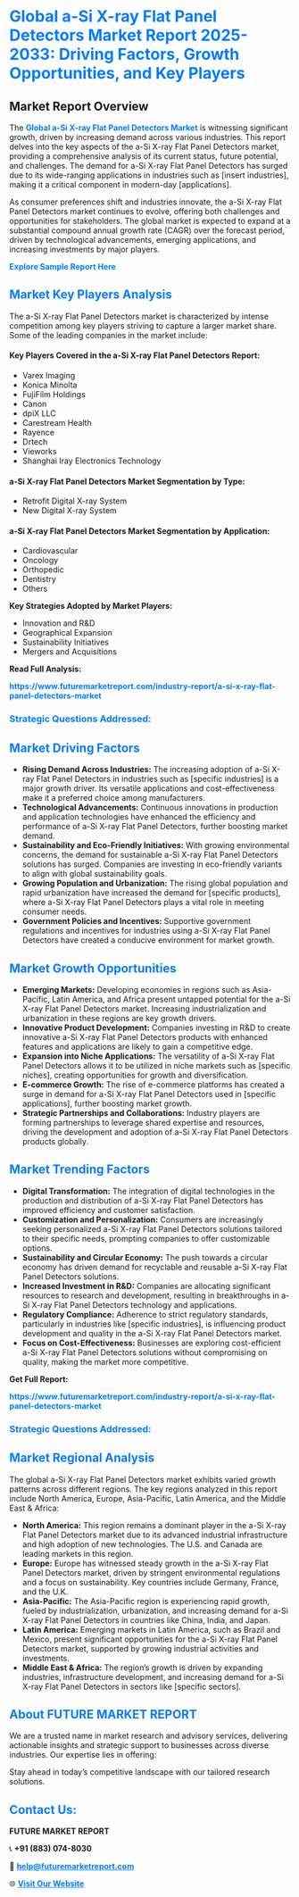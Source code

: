 <h1 style="color: #007BFF;">Global a-Si X-ray Flat Panel Detectors Market Report 2025-2033: Driving Factors, Growth Opportunities, and Key Players</h1>

<section id="overview">
<h2>Market Report Overview</h2>
<p>The <a href="https://www.futuremarketreport.com/industry-report/a-si-x-ray-flat-panel-detectors-market" style="color: #007BFF; text-decoration: none;"><strong>Global a-Si X-ray Flat Panel Detectors Market</strong></a> is witnessing significant growth, driven by increasing demand across various industries. This report delves into the key aspects of the a-Si X-ray Flat Panel Detectors market, providing a comprehensive analysis of its current status, future potential, and challenges. The demand for a-Si X-ray Flat Panel Detectors has surged due to its wide-ranging applications in industries such as [insert industries], making it a critical component in modern-day [applications].</p>
<p>As consumer preferences shift and industries innovate, the a-Si X-ray Flat Panel Detectors market continues to evolve, offering both challenges and opportunities for stakeholders. The global market is expected to expand at a substantial compound annual growth rate (CAGR) over the forecast period, driven by technological advancements, emerging applications, and increasing investments by major players.</p>
</section>

<section id="overview">
<p><a href="https://www.futuremarketreport.com/request-sample/reportId=61860" style="color: #007BFF; text-decoration: none;"><strong>Explore Sample Report Here</strong></a></p>
</section>

<section id="key-players">
<h2 style="color: #007BFF;">Market Key Players Analysis</h2>
<p>The a-Si X-ray Flat Panel Detectors market is characterized by intense competition among key players striving to capture a larger market share. Some of the leading companies in the market include:</p>
<h4>Key Players Covered in the a-Si X-ray Flat Panel Detectors Report:</h4>
<ul><li>Varex Imaging</li><li>Konica Minolta</li><li>FujiFilm Holdings</li><li>Canon</li><li>dpiX LLC</li><li>Carestream Health</li><li>Rayence</li><li>Drtech</li><li>Vieworks</li><li>Shanghai Iray Electronics Technology</li></ul>
<h4>a-Si X-ray Flat Panel Detectors Market Segmentation by Type:</h4>
<ul><li>Retrofit Digital X-ray System</li><li>New Digital X-ray System</li></ul>

<h4>a-Si X-ray Flat Panel Detectors Market Segmentation by Application:</h4>
<ul><li>Cardiovascular</li><li>Oncology</li><li>Orthopedic</li><li>Dentistry</li><li>Others</li></ul>
<p><strong>Key Strategies Adopted by Market Players:</strong></p>
<ul>
<li>Innovation and R&D</li>
<li>Geographical Expansion</li>
<li>Sustainability Initiatives</li>
<li>Mergers and Acquisitions</li>
</ul>
</section>

<section>
<p><strong>Read Full Analysis: </strong></p><a href="https://www.futuremarketreport.com/industry-report/a-si-x-ray-flat-panel-detectors-market" style="color: #007BFF; text-decoration: none;"><strong>https://www.futuremarketreport.com/industry-report/a-si-x-ray-flat-panel-detectors-market</strong></a>
<h3 style="color: #007BFF;">Strategic Questions Addressed:</h3>
</section>

<section id="driving-factors">
<h2 style="color: #007BFF;">Market Driving Factors</h2>
<ul>
<li><strong>Rising Demand Across Industries:</strong> The increasing adoption of a-Si X-ray Flat Panel Detectors in industries such as [specific industries] is a major growth driver. Its versatile applications and cost-effectiveness make it a preferred choice among manufacturers.</li>
<li><strong>Technological Advancements:</strong> Continuous innovations in production and application technologies have enhanced the efficiency and performance of a-Si X-ray Flat Panel Detectors, further boosting market demand.</li>
<li><strong>Sustainability and Eco-Friendly Initiatives:</strong> With growing environmental concerns, the demand for sustainable a-Si X-ray Flat Panel Detectors solutions has surged. Companies are investing in eco-friendly variants to align with global sustainability goals.</li>
<li><strong>Growing Population and Urbanization:</strong> The rising global population and rapid urbanization have increased the demand for [specific products], where a-Si X-ray Flat Panel Detectors plays a vital role in meeting consumer needs.</li>
<li><strong>Government Policies and Incentives:</strong> Supportive government regulations and incentives for industries using a-Si X-ray Flat Panel Detectors have created a conducive environment for market growth.</li>
</ul>
</section>

<section id="growth-opportunities">
<h2 style="color: #007BFF;">Market Growth Opportunities</h2>
<ul>
<li><strong>Emerging Markets:</strong> Developing economies in regions such as Asia-Pacific, Latin America, and Africa present untapped potential for the a-Si X-ray Flat Panel Detectors market. Increasing industrialization and urbanization in these regions are key growth drivers.</li>
<li><strong>Innovative Product Development:</strong> Companies investing in R&D to create innovative a-Si X-ray Flat Panel Detectors products with enhanced features and applications are likely to gain a competitive edge.</li>
<li><strong>Expansion into Niche Applications:</strong> The versatility of a-Si X-ray Flat Panel Detectors allows it to be utilized in niche markets such as [specific niches], creating opportunities for growth and diversification.</li>
<li><strong>E-commerce Growth:</strong> The rise of e-commerce platforms has created a surge in demand for a-Si X-ray Flat Panel Detectors used in [specific applications], further boosting market growth.</li>
<li><strong>Strategic Partnerships and Collaborations:</strong> Industry players are forming partnerships to leverage shared expertise and resources, driving the development and adoption of a-Si X-ray Flat Panel Detectors products globally.</li>
</ul>
</section>

<section id="trending-factors">
<h2 style="color: #007BFF;">Market Trending Factors</h2>
<ul>
<li><strong>Digital Transformation:</strong> The integration of digital technologies in the production and distribution of a-Si X-ray Flat Panel Detectors has improved efficiency and customer satisfaction.</li>
<li><strong>Customization and Personalization:</strong> Consumers are increasingly seeking personalized a-Si X-ray Flat Panel Detectors solutions tailored to their specific needs, prompting companies to offer customizable options.</li>
<li><strong>Sustainability and Circular Economy:</strong> The push towards a circular economy has driven demand for recyclable and reusable a-Si X-ray Flat Panel Detectors solutions.</li>
<li><strong>Increased Investment in R&D:</strong> Companies are allocating significant resources to research and development, resulting in breakthroughs in a-Si X-ray Flat Panel Detectors technology and applications.</li>
<li><strong>Regulatory Compliance:</strong> Adherence to strict regulatory standards, particularly in industries like [specific industries], is influencing product development and quality in the a-Si X-ray Flat Panel Detectors market.</li>
<li><strong>Focus on Cost-Effectiveness:</strong> Businesses are exploring cost-efficient a-Si X-ray Flat Panel Detectors solutions without compromising on quality, making the market more competitive.</li>
</ul>
</section>

<section>
<p><strong>Get Full Report: </strong></p><a href="https://www.futuremarketreport.com/industry-report/a-si-x-ray-flat-panel-detectors-market" style="color: #007BFF; text-decoration: none;"><strong>https://www.futuremarketreport.com/industry-report/a-si-x-ray-flat-panel-detectors-market</strong></a>
<h3 style="color: #007BFF;">Strategic Questions Addressed:</h3>
</section>


<section id="regional-analysis">
<h2 style="color: #007BFF;">Market Regional Analysis</h2>
<p>The global a-Si X-ray Flat Panel Detectors market exhibits varied growth patterns across different regions. The key regions analyzed in this report include North America, Europe, Asia-Pacific, Latin America, and the Middle East & Africa:</p>
<ul>
<li><strong>North America:</strong> This region remains a dominant player in the a-Si X-ray Flat Panel Detectors market due to its advanced industrial infrastructure and high adoption of new technologies. The U.S. and Canada are leading markets in this region.</li>
<li><strong>Europe:</strong> Europe has witnessed steady growth in the a-Si X-ray Flat Panel Detectors market, driven by stringent environmental regulations and a focus on sustainability. Key countries include Germany, France, and the U.K.</li>
<li><strong>Asia-Pacific:</strong> The Asia-Pacific region is experiencing rapid growth, fueled by industrialization, urbanization, and increasing demand for a-Si X-ray Flat Panel Detectors in countries like China, India, and Japan.</li>
<li><strong>Latin America:</strong> Emerging markets in Latin America, such as Brazil and Mexico, present significant opportunities for the a-Si X-ray Flat Panel Detectors market, supported by growing industrial activities and investments.</li>
<li><strong>Middle East & Africa:</strong> The region’s growth is driven by expanding industries, infrastructure development, and increasing demand for a-Si X-ray Flat Panel Detectors in sectors like [specific sectors].</li>
</ul>
</section>

<footer>
<h2 style="color: #007BFF;">About FUTURE MARKET REPORT</h2>
<p>We are a trusted name in market research and advisory services, delivering actionable insights and strategic support to businesses across diverse industries. Our expertise lies in offering:</p>

<p>Stay ahead in today’s competitive landscape with our tailored research solutions.</p>

<h2 style="color: #007BFF;">Contact Us:</h2>
<p><strong>FUTURE MARKET REPORT</strong></p>
<p>📞 <strong>+91 (883) 074-8030</strong></p>
<p>📧 <strong><a href="mailto:help@futuremarketreport.com" style="color: #007BFF;">help@futuremarketreport.com</a></strong></p>
<p>🌐 <strong><a href="https://www.futuremarketreport.com/" style="color: #007BFF;">Visit Our Website</a></strong></p>
</footer>
